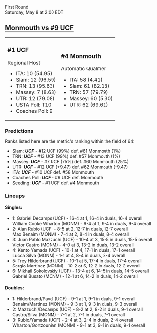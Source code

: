 First Round  
Saturday, May 8 at 2:00 EDT
## [Monmouth vs #9 UCF](https://www.ncaa.com/game/5833374) 

<table><tr><td>  

### #1 UCF  

Regional Host  
- ITA: 10 (54.95)  
- Slam: 12 (96.59)  
- TRN: 13 (95.63)  
- Massey: 7 (8.63)  
- UTR: 12 (79.08)  
- USTA Poll: T10  
- Coaches Poll: 9  

</td><td>  

### #4 Monmouth  

Automatic Qualifier  
- ITA: 58 (4.41)  
- Slam: 61 (82.18)  
- TRN: 57 (79.79)  
- Massey: 60 (5.30)  
- UTR: 62 (69.61)  

</td></tr></table>  

 ### Predictions  

Ranks listed here are the metric's ranking within the field of 64:  
- Slam: ***UCF*** - #12 UCF (99%) def. #61 Monmouth (1%)  
- TRN: ***UCF*** - #13 UCF (99%) def. #57 Monmouth (1%)  
- Massey: ***UCF*** - #7 UCF (75%) def. #60 Monmouth (25%)  
- UTR: ***UCF*** - #12 UCF (+9.47) def. #62 Monmouth (-9.47)  
- ITA: ***UCF*** - #10 UCF def. #58 Monmouth  
- Coaches Poll: ***UCF*** - #9 UCF def. Monmouth  
- Seeding: ***UCF*** - #1 UCF def. #4 Monmouth  

 ### Lineups  

 #### Singles:  
- 1: Gabriel Decamps (UCF) - 16-4 at 1, 16-4 in duals, 16-4 overall  
    William Cooke Wharton (MONM) - 9-4 at 1, 9-4 in duals, 9-4 overall  
- 2: Alan Rubio (UCF) - 8-5 at 2, 12-7 in duals, 12-7 overall  
    Max Benaim (MONM) - 7-4 at 2, 8-4 in duals, 8-4 overall  
- 3: Juan Pablo Mazzuchi (UCF) - 10-4 at 3, 15-5 in duals, 15-5 overall  
    Victor Castro (MONM) - 4-0 at 3, 13-2 in duals, 13-2 overall  
- 4: Kento Yamada (UCF) - 10-1 at 4, 17-1 in duals, 17-1 overall  
    Lucca Silva (MONM) - 1-1 at 4, 8-4 in duals, 8-4 overall  
- 5: Trey Hilderbrand (UCF) - 10-1 at 5, 17-4 in duals, 17-4 overall  
    Sergio Martinez (MONM) - 10-2 at 5, 12-2 in duals, 12-2 overall  
- 6: Mikhail Sokolovskiy (UCF) - 13-4 at 6, 14-5 in duals, 14-5 overall  
    Gabriel Busato (MONM) - 12-1 at 6, 14-2 in duals, 14-2 overall  

 #### Doubles:  
- 1: Hilderbrand/Pavel (UCF) - 9-1 at 1, 9-1 in duals, 9-1 overall  
    Benaim/Martinez (MONM) - 9-3 at 1, 9-3 in duals, 9-3 overall  
- 2: Mazzuchi/Decamps (UCF) - 8-2 at 2, 8-2 in duals, 9-1 overall  
    Castro/Silva (MONM) - 7-1 at 2, 7-1 in duals, 7-1 overall  
- 3: Rubio/Yamada (UCF) - 2-4 at 3, 2-4 in duals, 2-4 overall  
    Wharton/Gortzounian (MONM) - 9-1 at 3, 9-1 in duals, 9-1 overall  